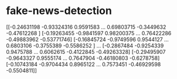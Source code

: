 # fake-news-detection

[[-0.24631198 -0.93324316  0.9591583  ...  0.69803715 -0.3449632 -0.47612268 ]
 [-0.19263455 -0.9841597   0.98200375 ...  0.76422286 -0.49883962 -0.53771746]
 [-0.16845724 -0.9749596   0.9544127  ...  0.6803106  -0.3755389  -0.5586252 ]
 ...
 [-0.2867484  -0.9254339   0.9475788  ...  0.6062615  -0.4122845  -0.49263328]
 [-0.29495907 -0.9643327   0.9555174  ...  0.7647904  -0.46180803  -0.6278758]
 [-0.10743184 -0.9704434   0.8965122  ...  0.7573451  -0.46929598  -0.5504811]]